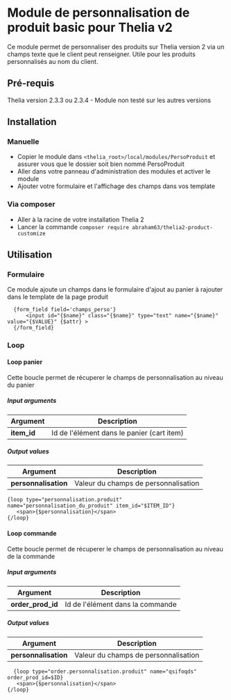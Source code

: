 # Module de personnalisation de produit basic pour Thelia v2

Ce module permet de personnaliser des produits sur Thelia version 2 via un champs texte que le client peut renseigner. Utile pour les produits personnalisés au nom du client.

## Pré-requis

Thelia version 2.3.3 ou 2.3.4 - Module non testé sur les autres versions

## Installation

### Manuelle 
* Copier le module dans ```<thelia_root>/local/modules/PersoProduit``` et assurer vous que le dossier soit bien nommé PersoProduit
* Aller dans votre panneau d'administration des modules et activer le module
* Ajouter votre formulaire et l'affichage des champs dans vos template

### Via composer
* Aller à la racine de votre installation Thelia 2
* Lancer la commande ```composer require abraham63/thelia2-product-customize```


## Utilisation


### Formulaire

Ce module ajoute un champs dans le formulaire d'ajout au panier à rajouter dans le template de la page produit
```
  {form_field field='champs_perso'}
      <input id="{$name}" class="{$name}" type="text" name="{$name}" value="{$VALUE}" {$attr} >
  {/form_field}
```

### Loop

#### Loop panier

Cette boucle permet de récuperer le champs de personnalisation au niveau du panier

##### Input arguments

|Argument |Description 
|---      |---        
|**item_id** | Id de l'élément dans le panier (cart item)


##### Output values

|Argument |Description 
|---      |---        
|**personnalisation** | Valeur du champs de personnalisation

```
{loop type="personnalisation.produit" name="personnalisation_du_produit" item_id="$ITEM_ID"}
   <span>{$personnalisation}</span>
{/loop}
```

#### Loop commande

Cette boucle permet de récuperer le champs de personnalisation au niveau de la commande

##### Input arguments

|Argument |Description 
|---      |---        
|**order_prod_id** | Id de l'élément dans la commande


##### Output values

|Argument |Description 
|---      |---        
|**personnalisation** | Valeur du champs de personnalisation

```
  {loop type="order.personnalisation.produit" name="qsifoqds" order_prod_id=$ID}
   <span>{$personnalisation}</span>
{/loop}
```
